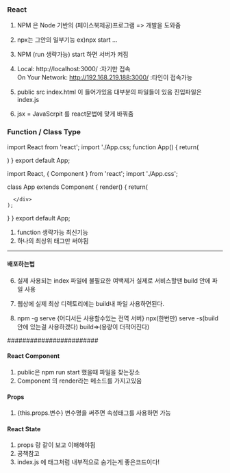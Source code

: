 ### React ###
1. NPM 은 Node 기반의 (페이스북제공)프로그램 => 개발을 도와줌
2. npx는 그안의 일부기능 ex)npx start ...
3. NPM (run 생략가능) start 하면 서버가 켜짐
4.   Local:            http://localhost:3000/ :자기만 접속       
     On Your Network:  http://192.168.219.188:3000/  :타인이 접속가능

5. public                     src
   index.html 이 들어가있음    대부분의 파일들이 있음 진입파일은 index.js
6. jsx = JavaScrpit 를 react문법에 맞게 바꿔줌 
### Function / Class Type ###
import React from 'react';
import './App.css;
function App() {
  return(
    <div className="App">
    </div>
  )
}
export default App;

import React, { Component } from 'react';
import './App.css';

class App extends Component {
  render() {
    return(
      <div className="App">

      </div>
    );
  }
}
export default App;
1. function 생략가능 최신기능
2. 하나의 최상위 태그만 써야됨
------------------
#### 배포하는법 ####
6. 실제 사용되는 index 파일에 불필요한 여백제거
  실제로 서비스할땐 build 안에 파일 사용 
7. 웹상에 실제 최상 디렉토리에는 build내 파일 사용하면된다.

8. npm -g serve {어디서든 사용할수있는 전역 서버}
   npx(한번만) serve -s(build 안에 있는걸 사용하겠다) build=>(용량이 더적어진다) 

########################

#### React Component ####
1. public은 npm run start 했을때 파일을 찾는장소
2. Component 의 render라는 메소드를 가지고있음

#### Props ####
1. {this.props.변수} 변수명을 써주면 속성태그를 사용하면 가능
#### React State ####
1. props 랑 같이 보고 이해해야됨
2. 공책참고
3. index.js 에 <App /> 태그처럼 내부적으로 숨기는게 좋은코드이다!